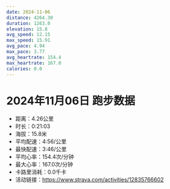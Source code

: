 ```yaml
---
date: 2024-11-06
distance: 4264.30
duration: 1263.0
elevation: 15.8
avg_speed: 12.15
max_speed: 15.91
avg_pace: 4.94
max_pace: 3.77
avg_heartrate: 154.4
max_heartrate: 167.0
calories: 0.0
---
```


# 2024年11月06日 跑步数据

- 距离：4.26公里
- 时长：0:21:03
- 海拔：15.8米
- 平均配速：4:56/公里
- 最快配速：3:46/公里
- 平均心率：154.4次/分钟
- 最大心率：167.0次/分钟
- 卡路里消耗：0.0千卡
- 活动链接：https://www.strava.com/activities/12835766602
